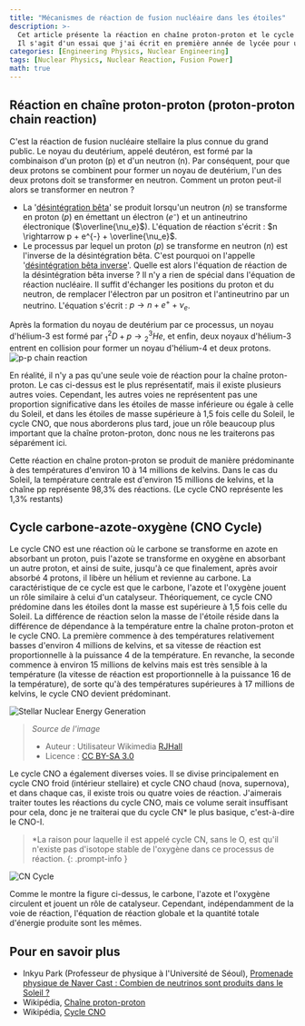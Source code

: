 ```yaml
---
title: "Mécanismes de réaction de fusion nucléaire dans les étoiles"
description: >-
  Cet article présente la réaction en chaîne proton-proton et le cycle CNO, deux réactions de fusion nucléaire se produisant dans le cœur des étoiles.
  Il s'agit d'un essai que j'ai écrit en première année de lycée pour une activité de club scientifique. Il est rédigé dans un style informel et peut contenir des descriptions insuffisantes ou partiellement inexactes, mais je le publie tel quel à des fins d'archivage.
categories: [Engineering Physics, Nuclear Engineering]
tags: [Nuclear Physics, Nuclear Reaction, Fusion Power]
math: true
---
```


## Réaction en chaîne proton-proton (proton-proton chain reaction)
C'est la réaction de fusion nucléaire stellaire la plus connue du grand public. Le noyau du deutérium, appelé deutéron, est formé par la combinaison d'un proton (p) et d'un neutron (n). Par conséquent, pour que deux protons se combinent pour former un noyau de deutérium, l'un des deux protons doit se transformer en neutron. Comment un proton peut-il alors se transformer en neutron ?

- La '[désintégration bêta](/posts/Nuclear-Stability-and-Radioactive-Decay/#désintégration-bêta-moins-beta--decay)' se produit lorsqu'un neutron ($n$) se transforme en proton ($p$) en émettant un électron ($e⁻$) et un antineutrino électronique ($\overline{\nu_e}$). L'équation de réaction s'écrit : $n \rightarrow p + e^{-} + \overline{\nu_e}$.
- Le processus par lequel un proton ($p$) se transforme en neutron ($n$) est l'inverse de la désintégration bêta. C'est pourquoi on l'appelle '[désintégration bêta inverse](/posts/Nuclear-Stability-and-Radioactive-Decay/#désintégration-bêta-plus-beta-decay)'. Quelle est alors l'équation de réaction de la désintégration bêta inverse ? Il n'y a rien de spécial dans l'équation de réaction nucléaire. Il suffit d'échanger les positions du proton et du neutron, de remplacer l'électron par un positron et l'antineutrino par un neutrino. L'équation s'écrit : $p \rightarrow n + e^{+} + \nu_e$.

Après la formation du noyau de deutérium par ce processus, un noyau d'hélium-3 est formé par $^2_1D + p \rightarrow {^3_2He}$, et enfin, deux noyaux d'hélium-3 entrent en collision pour former un noyau d'hélium-4 et deux protons.  
![p-p chain reaction](https://upload.wikimedia.org/wikipedia/commons/8/85/Fusion_in_the_Sun.svg)

En réalité, il n'y a pas qu'une seule voie de réaction pour la chaîne proton-proton. Le cas ci-dessus est le plus représentatif, mais il existe plusieurs autres voies. Cependant, les autres voies ne représentent pas une proportion significative dans les étoiles de masse inférieure ou égale à celle du Soleil, et dans les étoiles de masse supérieure à 1,5 fois celle du Soleil, le cycle CNO, que nous aborderons plus tard, joue un rôle beaucoup plus important que la chaîne proton-proton, donc nous ne les traiterons pas séparément ici.

Cette réaction en chaîne proton-proton se produit de manière prédominante à des températures d'environ 10 à 14 millions de kelvins. Dans le cas du Soleil, la température centrale est d'environ 15 millions de kelvins, et la chaîne pp représente 98,3% des réactions. (Le cycle CNO représente les 1,3% restants)

## Cycle carbone-azote-oxygène (CNO Cycle)
Le cycle CNO est une réaction où le carbone se transforme en azote en absorbant un proton, puis l'azote se transforme en oxygène en absorbant un autre proton, et ainsi de suite, jusqu'à ce que finalement, après avoir absorbé 4 protons, il libère un hélium et revienne au carbone. La caractéristique de ce cycle est que le carbone, l'azote et l'oxygène jouent un rôle similaire à celui d'un catalyseur. Théoriquement, ce cycle CNO prédomine dans les étoiles dont la masse est supérieure à 1,5 fois celle du Soleil. La différence de réaction selon la masse de l'étoile réside dans la différence de dépendance à la température entre la chaîne proton-proton et le cycle CNO. La première commence à des températures relativement basses d'environ 4 millions de kelvins, et sa vitesse de réaction est proportionnelle à la puissance 4 de la température. En revanche, la seconde commence à environ 15 millions de kelvins mais est très sensible à la température (la vitesse de réaction est proportionnelle à la puissance 16 de la température), de sorte qu'à des températures supérieures à 17 millions de kelvins, le cycle CNO devient prédominant.

![Stellar Nuclear Energy Generation](https://upload.wikimedia.org/wikipedia/commons/5/5b/Nuclear_energy_generation.svg)
> *Source de l'image*
> - Auteur : Utilisateur Wikimedia [RJHall](https://commons.wikimedia.org/wiki/User:RJHall)
> - Licence : [CC BY-SA 3.0](https://creativecommons.org/licenses/by-sa/3.0/)

Le cycle CNO a également diverses voies. Il se divise principalement en cycle CNO froid (intérieur stellaire) et cycle CNO chaud (nova, supernova), et dans chaque cas, il existe trois ou quatre voies de réaction. J'aimerais traiter toutes les réactions du cycle CNO, mais ce volume serait insuffisant pour cela, donc je ne traiterai que du cycle CN* le plus basique, c'est-à-dire le CNO-I.

> *La raison pour laquelle il est appelé cycle CN, sans le O, est qu'il n'existe pas d'isotope stable de l'oxygène dans ce processus de réaction.
{: .prompt-info }

![CN Cycle](https://upload.wikimedia.org/wikipedia/commons/2/21/CNO_Cycle.svg)

Comme le montre la figure ci-dessus, le carbone, l'azote et l'oxygène circulent et jouent un rôle de catalyseur. Cependant, indépendamment de la voie de réaction, l'équation de réaction globale et la quantité totale d'énergie produite sont les mêmes.

## Pour en savoir plus
- Inkyu Park (Professeur de physique à l'Université de Séoul), [Promenade physique de Naver Cast : Combien de neutrinos sont produits dans le Soleil ?](https://terms.naver.com/entry.naver?docId=4125519&cid=58941&categoryId=58960)
- Wikipédia, [Chaîne proton-proton](https://en.wikipedia.org/wiki/Proton%E2%80%93proton_chain)
- Wikipédia, [Cycle CNO](https://en.wikipedia.org/wiki/CNO_cycle)
